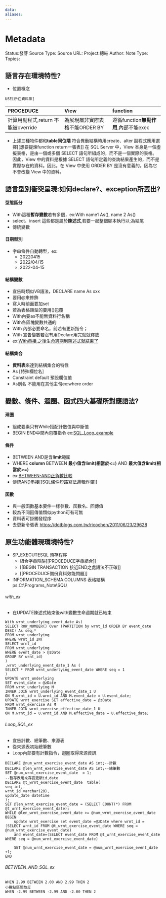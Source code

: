 ```yaml
---
data:
aliases:
---
```

# Metadata
Status:發芽
Source Type:
Source URL:
Project:總結
Author:
Note Type:
Topics:


## 語言存在環境特性?
- 位置概念
```
USE[所在資料庫]
```
|PROCEDUCE|View|function|
|:--|:--|:--|
|計算用副程式,return 不能被override|為展現層非實際表格不能ORDER BY|遵循function**無副作用**,內部不能exec|
- 上述三種物件都和**table同位階** 符合異動結構時用create、alter
副程式應用選擇[[想要提煉function return一張表]]
在 SQL Server 中，View 本身是一個虛擬表格，是由一個或多個 SELECT 語句所組成的，而不是一個實際的表格。因此，View 中的資料是根據 SELECT 語句所定義的查詢結果產生的，而不是實際存在的資料。因此，在 View 中使用 ORDER BY 是沒有意義的，因為它不會改變 View 中的資料。

## 語言型別衝突呈現:如何declare?、exception所丟出?
#### 型態區分
- With這種**暫存變數**若有多個，ex:With name1 As(), name 2 As()
- select、insert 這些都是屬於**陳述式**,若要一起整個腳本執行以;為結尾
- 傳統變數
#### 日期型別
- 字串條件自動轉型，ex:
    - 20220415
    - 2022/04/15
    - 2022-04-15
#### 結構變數
- 宣告時類似VB語法，DECLARE name As xxx
- 要用@來修飾
- 寫入時前面要加set
- 若為表格類型的要用()包覆
- With內要as不能無資料行名稱
- With各區塊變數共通的
- With 內部必要命名，前若有更新指令；
- With 宣告變數若沒有用Declare用完就就釋放
- ex:[With串接,之後生命週期到陳述式就結束了](######with_ex)
#### 結構集合
- **資料表**來達到結構集合的特性
- As [特殊欄位名]
- Constraint default 預設欄位值
- As別名 不能用在其他主句ex:where order

## 變數、條件、迴圈、函式四大基礎所對應語法?
#### 廻圈
- 組成要素只有While搭配計數值與中斷值
- BEGIN END中間內包覆指令
ex:[SQL_Loop_example](######Loop_SQL_ex)
#### 條件
- BETWEEN AND是含**limit**範圍
- WHERE **column** BETWEEN **最小值含limit(相當於<=)** AND **最大值含limit(相當於>=)**
- ex:[BETWEEN-AND正負數比較](######BETWEEN_AND_SQL_ex)
- 傳統AND串接[[SQL條件短路寫法邏輯炸彈]]
#### 函數
- 與一般函數基本要件一樣參數、函數名、回傳值
- 較為不同回傳值類似python可有可無
- 資料表可掛觸發程序
- 去更新令張表
https://dotblogs.com.tw/ricochen/2011/06/23/29628



## 原生功能體現環境特性?
- SP_EXECUTESQL 預存程序
  - 組合字串陷阱[[PROCEDUCE字串組合]]
  - [[BEGIN TRANSACTION 接近END之處語法不正確]]
  - [[PROCEDUCE備份資料效能問題]]
- INFORMATION_SCHEMA.COLUMNS 表格結構
ps:C:\\Programs_Note\\SQL\\






###### with_ex
- 在UPDATE陳述式結束後with變數生命週期就已結束
```
With wrnt_underlying_event_date As(
SELECT ROW_NUMBER() Over (PARTITION by wrnt_id ORDER BY event_date DESC) As seq,*
FROM wrnt_underlying
WHERE wrnt_id IN(
SELECT wrnt_id
FROM wrnt_underlying
WHERE event_date > @zDate
GROUP BY wrnt_id)
)
,wrnt_underlying_event_date_1 As (
SELECT * FROM wrnt_underlying_event_date WHERE seq = 1
)
UPDATE wrnt_underlying
SET event_date = @zDate
FROM wrnt_underlying M
INNER JOIN wrnt_underlying_event_date_1 U
ON M.wrnt_id = U.wrnt_id AND M.event_date = U.event_date;
UPDATE wrnt_exercise SET effective_date = @zDate 
FROM wrnt_exercise As M
INNER JOIN wrnt_exercise_effective_date_1 U
ON M.wrnt_id = U.wrnt_id AND M.effective_date = U.effective_date;
```


###### Loop_SQL_ex
- 宣告計數、總筆數、來源表
- 從來源表初始總筆數
- Loop內部要有計數指令，迴圈取得來源資訊
```
DECLARE @num_wrnt_exercise_event_date AS int;--計數
DECLARE @len_wrnt_exercise_event_date AS int;--總筆數
SET @num_wrnt_exercise_event_date  = 1;
--暫存表用來存要更新id,date
DECLARE @t_wrnt_exercise_event_date  table(
seq int,
wrnt_id varchar(20),
update_date datetime
);
SET @len_wrnt_exercise_event_date = (SELECT COUNT(*) FROM @t_wrnt_exercise_event_date);
WHILE @len_wrnt_exercise_event_date >= @num_wrnt_exercise_event_date
BEGIN
	update wrnt_exercise set event_date =@zDate where wrnt_id = (SELECT wrnt_id FROM @t_wrnt_exercise_event_date WHERE seq = @num_wrnt_exercise_event_date)
	and event_date=(SELECT event_date FROM @t_wrnt_exercise_event_date WHERE seq = @num_wrnt_exercise_event_date)

	SET @num_wrnt_exercise_event_date = @num_wrnt_exercise_event_date +1;
END
```
###### BETWEEN_AND_SQL_ex
```
WHEN 2.99 BETWEEN 2.00 AND 2.99 THEN 2 
小數點區間放反
WHEN -2.99 BETWEEN -2.99 AND -2.00 THEN 2 
```
